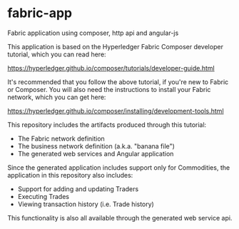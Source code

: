 # fabric-app
Fabric application using composer, http api and angular-js

This application is based on the Hyperledger Fabric Composer developer tutorial, which you can read here:

https://hyperledger.github.io/composer/tutorials/developer-guide.html

It's recommended that you follow the above tutorial, if you're new to Fabric or Composer.  You will also need the instructions to install your Fabric network, which you can get here:

https://hyperledger.github.io/composer/installing/development-tools.html

This repository includes the artifacts produced through this tutorial:

- The Fabric network definition
- The business network definition (a.k.a. "banana file")
- The generated web services and Angular application

Since the generated application includes support only for Commodities, the application in this repository also includes:

- Support for adding and updating Traders
- Executing Trades
- Viewing transaction history (i.e. Trade history)

This functionality is also all available through the generated web service api.
